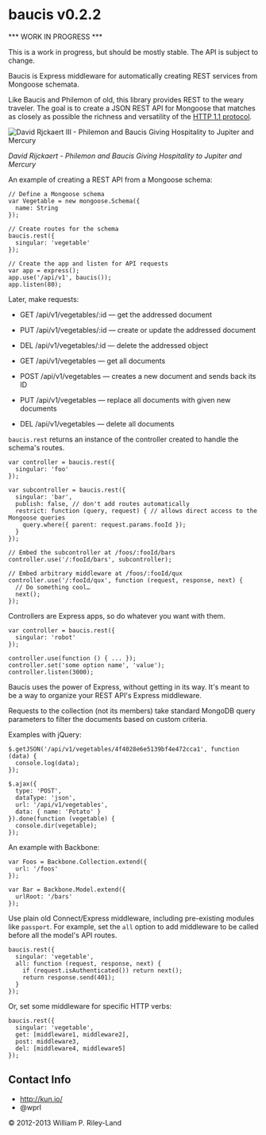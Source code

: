 baucis v0.2.2
=============

*** WORK IN PROGRESS ***

This is a work in progress, but should be mostly stable. The API is subject to change.

Baucis is Express middleware for automatically creating REST services from Mongoose schemata.

Like Baucis and Philemon of old, this library provides REST to the weary traveler.  The goal is to create a JSON REST API for Mongoose that matches as closely as possible the richness and versatility of the [HTTP 1.1 protocol](http://www.w3.org/Protocols/rfc2616/rfc2616.html).

![David Rjckaert III - Philemon and Baucis Giving Hospitality to Jupiter and Mercury](http://github.com/wprl/baucis/raw/master/david_rijckaert_iii-philemon_and_baucis.jpg "Hermes is like: 'Hey Baucis, don't kill that goose.  And thanks for the REST.'")

*David Rijckaert - Philemon and Baucis Giving Hospitality to Jupiter and Mercury*

An example of creating a REST API from a Mongoose schema:

    // Define a Mongoose schema
    var Vegetable = new mongoose.Schema({
      name: String
    });

    // Create routes for the schema
    baucis.rest({
      singular: 'vegetable'
    });

    // Create the app and listen for API requests
    var app = express();
    app.use('/api/v1', baucis());
    app.listen(80);

Later, make requests:

 * GET /api/v1/vegetables/:id &mdash; get the addressed document
 * PUT /api/v1/vegetables/:id &mdash; create or update the addressed document
 * DEL /api/v1/vegetables/:id &mdash; delete the addressed object

 * GET /api/v1/vegetables &mdash; get all documents
 * POST /api/v1/vegetables &mdash; creates a new document and sends back its ID
 * PUT /api/v1/vegetables &mdash; replace all documents with given new documents
 * DEL /api/v1/vegetables &mdash; delete all documents

`baucis.rest` returns an instance of the controller created to handle the schema's routes.

    var controller = baucis.rest({
      singular: 'foo'
    });

    var subcontroller = baucis.rest({
      singular: 'bar',
      publish: false, // don't add routes automatically
      restrict: function (query, request) { // allows direct access to the Mongoose queries
        query.where({ parent: request.params.fooId });
      }
    });

    // Embed the subcontroller at /foos/:fooId/bars
    controller.use('/:fooId/bars', subcontroller);

    // Embed arbitrary middleware at /foos/:fooId/qux
    controller.use('/:fooId/qux', function (request, response, next) {
      // Do something cool…
      next();
    });

Controllers are Express apps, so do whatever you want with them.

    var controller = baucis.rest({
      singular: 'robot'
    });

    controller.use(function () { ... });
    controller.set('some option name', 'value');
    controller.listen(3000);

Baucis uses the power of Express, without getting in its way.  It's meant to be a way to organize your REST API's Express middleware.

Requests to the collection (not its members) take standard MongoDB query parameters to filter the documents based on custom criteria.

Examples with jQuery:

    $.getJSON('/api/v1/vegetables/4f4028e6e5139bf4e472cca1', function (data) {
      console.log(data);
    });

    $.ajax({
      type: 'POST',
      dataType: 'json',
      url: '/api/v1/vegetables',
      data: { name: 'Potato' }
    }).done(function (vegetable) {
      console.dir(vegetable);
    });

An example with Backbone:

    var Foos = Backbone.Collection.extend({
      url: '/foos'
    });

    var Bar = Backbone.Model.extend({
      urlRoot: '/bars'
    });

Use plain old Connect/Express middleware, including pre-existing modules like `passport`.  For example, set the `all` option to add middleware to be called before all the model's API routes.

    baucis.rest({
      singular: 'vegetable',
      all: function (request, response, next) {
        if (request.isAuthenticated()) return next();
        return response.send(401);
      }
    });

Or, set some middleware for specific HTTP verbs:

    baucis.rest({
      singular: 'vegetable',
      get: [middleware1, middleware2],
      post: middleware3,
      del: [middleware4, middleware5]
    });

Contact Info
------------

 * http://kun.io/
 * @wprl

&copy; 2012-2013 William P. Riley-Land
